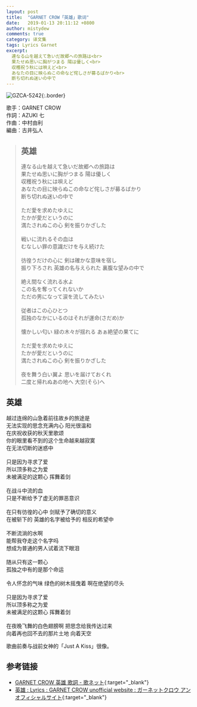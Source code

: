 ```yaml
---
layout: post
title:  "GARNET CROW「英雄」歌词"
date:   2019-01-13 20:11:12 +0800
author: mistydew
comments: true
category: 译文集
tags: Lyrics Garnet
excerpt:
  連なる山を越えて急いだ故郷への旅路は<br>
  果たせぬ思いに胸がつまる 陽は優しく<br>
  収穫祝う秋には唄えど<br>
  あなたの目に映らぬこの命など侘しさが募るばかり<br>
  断ち切れぬ迷いの中で
---
```

![GZCA-5242](https://ganekuro.github.io/images/discography/album/GZCA-5242.jpg){:.border}

歌手：GARNET CROW<br>
作詞：AZUKI 七<br>
作曲：中村由利<br>
編曲：古井弘人

<blockquote class="original">
  <h2>英雄</h2>
  <p>
    連なる山を越えて急いだ故郷への旅路は<br>
    果たせぬ思いに胸がつまる 陽は優しく<br>
    収穫祝う秋には唄えど<br>
    あなたの目に映らぬこの命など侘しさが募るばかり<br>
    断ち切れぬ迷いの中で<br>
    <br>
    ただ愛を求めたゆえに<br>
    たかが愛だというのに<br>
    満たされぬこの心 剣を振りかざした<br>
    <br>
    戦いに流れるその血は<br>
    むなしい罪の意識だけを与え続けた<br>
    <br>
    彷徨うだけの心に 剣は確かな意味を宿し<br>
    振り下ろされ 英雄の名与えられた 裏腹な望みの中で<br>
    <br>
    絶え間なく流れる水よ<br>
    この名を奪ってくれないか<br>
    ただの男になって涙を流してみたい<br>
    <br>
    従者はこの心ひとつ<br>
    孤独のなかにいるのはそれが運命(さだめ)か<br>
    <br>
    懐かしい匂い 緑の木々が揺れる あぁ絶望の果てに<br>
    <br>
    ただ愛を求めたゆえに<br>
    たかが愛だというのに<br>
    満たされぬこの心 剣を振りかざした<br>
    <br>
    夜を舞う白い翼よ 思いを届けておくれ<br>
    二度と帰れぬあの地へ 大空(そら)へ
  </p>
</blockquote>

<div class="translation">
  <h2>英雄</h2>
  <p>
    越过连绵的山急着前往故乡的旅途是<br>
    无法实现的思念充满内心 阳光很温和<br>
    在庆祝收获的秋天里歌颂<br>
    你的眼里看不到的这个生命越来越寂寞<br>
    在无法切断的迷惑中<br>
    <br>
    只是因为寻求了爱<br>
    所以顶多称之为爱<br>
    未被满足的这颗心 挥舞着剑<br>
    <br>
    在战斗中流的血<br>
    只是不断给予了虚无的罪恶意识<br>
    <br>
    在只有彷徨的心中 剑赋予了确切的意义<br>
    在被斩下的 英雄的名字被给予的 相反的希望中<br>
    <br>
    不断流淌的水啊<br>
    能帮我夺走这个名字吗<br>
    想成为普通的男人试着流下眼泪<br>
    <br>
    随从只有这一颗心<br>
    孤独之中有的是那个命运<br>
    <br>
    令人怀念的气味 绿色的树木摇曳着 啊在绝望的尽头<br>
    <br>
    只是因为寻求了爱<br>
    所以顶多称之为爱<br>
    未被满足的这颗心 挥舞着剑<br>
    <br>
    在夜晚飞舞的白色翅膀啊 把思念给我传达过来<br>
    向着再也回不去的那片土地 向着天空
  </p>
</div>

歌曲前奏与战前女神的「Just A Kiss」很像。

## 参考链接

* [GARNET CROW 英雄 歌詞 - 歌ネット](https://www.uta-net.com/song/122960/){:target="_blank"}
* [英雄 : Lyrics : GARNET CROW unofficial website : ガーネットクロウ アンオフィシャルサイト](https://ganekuro.github.io/lyrics/original/Eiyuu.html){:target="_blank"}
